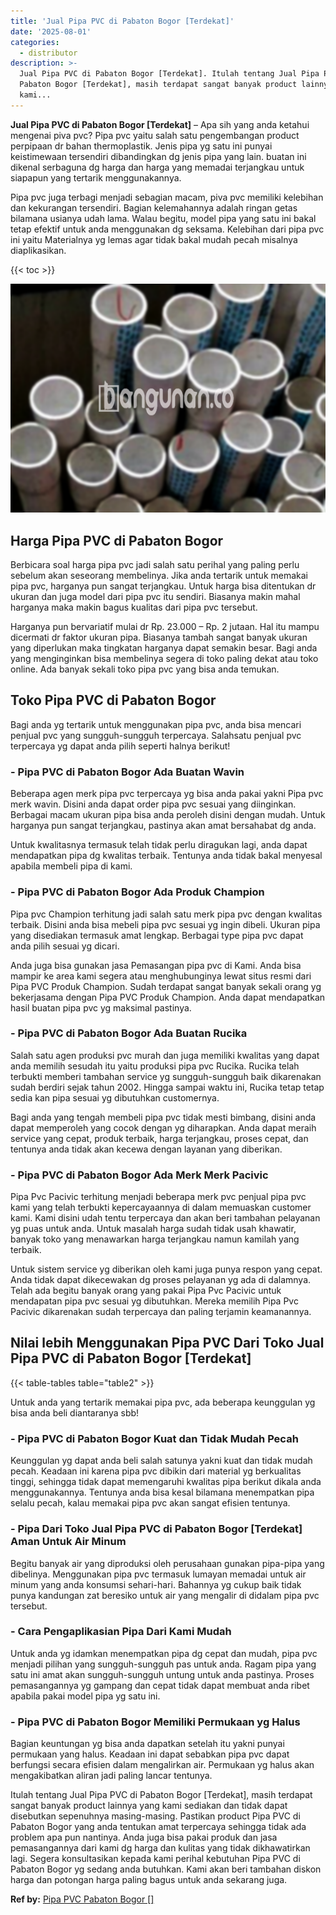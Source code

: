 ```yaml
---
title: 'Jual Pipa PVC di Pabaton Bogor [Terdekat]'
date: '2025-08-01'
categories:
  - distributor
description: >-
  Jual Pipa PVC di Pabaton Bogor [Terdekat]. Itulah tentang Jual Pipa PVC di
  Pabaton Bogor [Terdekat], masih terdapat sangat banyak product lainnya yang
  kami...
---
```


**Jual Pipa PVC di Pabaton Bogor \[Terdekat\]** – Apa sih yang anda ketahui mengenai piva pvc? Pipa pvc yaitu salah satu pengembangan product perpipaan dr bahan thermoplastik. Jenis pipa yg satu ini punyai keistimewaan tersendiri dibandingkan dg jenis pipa yang lain. buatan ini dikenal serbaguna dg harga dan harga yang memadai terjangkau untuk siapapun yang tertarik menggunakannya.

Pipa pvc juga terbagi menjadi sebagian macam, piva pvc memiliki kelebihan dan kekurangan tersendiri. Bagian kelemahannya adalah ringan getas bilamana usianya udah lama. Walau begitu, model pipa yang satu ini bakal tetap efektif untuk anda menggunakan dg seksama. Kelebihan dari pipa pvc ini yaitu Materialnya yg lemas agar tidak bakal mudah pecah misalnya diaplikasikan.

{{< toc >}}

![Jual Pipa PVC di Pabaton Bogor [Terdekat]](/images/jaul-pipa-pvc-36.png)

## Harga Pipa PVC di Pabaton Bogor

Berbicara soal harga pipa pvc jadi salah satu perihal yang paling perlu sebelum akan seseorang membelinya. Jika anda tertarik untuk memakai pipa pvc, harganya pun sangat terjangkau. Untuk harga bisa ditentukan dr ukuran dan juga model dari pipa pvc itu sendiri. Biasanya makin mahal harganya maka makin bagus kualitas dari pipa pvc tersebut.

Harganya pun bervariatif mulai dr Rp. 23.000 – Rp. 2 jutaan. Hal itu mampu dicermati dr faktor ukuran pipa. Biasanya tambah sangat banyak ukuran yang diperlukan maka tingkatan harganya dapat semakin besar. Bagi anda yang menginginkan bisa membelinya segera di toko paling dekat atau toko online. Ada banyak sekali toko pipa pvc yang bisa anda temukan.

## Toko Pipa PVC di Pabaton Bogor

Bagi anda yg tertarik untuk menggunakan pipa pvc, anda bisa mencari penjual pvc yang sungguh-sungguh terpercaya. Salahsatu penjual pvc terpercaya yg dapat anda pilih seperti halnya berikut!

### \- Pipa PVC di Pabaton Bogor Ada Buatan Wavin

Beberapa agen merk pipa pvc terpercaya yg bisa anda pakai yakni Pipa pvc merk wavin. Disini anda dapat order pipa pvc sesuai yang diinginkan. Berbagai macam ukuran pipa bisa anda peroleh disini dengan mudah. Untuk harganya pun sangat terjangkau, pastinya akan amat bersahabat dg anda.

Untuk kwalitasnya termasuk telah tidak perlu diragukan lagi, anda dapat mendapatkan pipa dg kwalitas terbaik. Tentunya anda tidak bakal menyesal apabila membeli pipa di kami.

### \- Pipa PVC di Pabaton Bogor Ada Produk Champion

Pipa pvc Champion terhitung jadi salah satu merk pipa pvc dengan kwalitas terbaik. Disini anda bisa mebeli pipa pvc sesuai yg ingin dibeli. Ukuran pipa yang disediakan termasuk amat lengkap. Berbagai type pipa pvc dapat anda pilih sesuai yg dicari.

Anda juga bisa gunakan jasa Pemasangan pipa pvc di Kami. Anda bisa mampir ke area kami segera atau menghubunginya lewat situs resmi dari Pipa PVC Produk Champion. Sudah terdapat sangat banyak sekali orang yg bekerjasama dengan Pipa PVC Produk Champion. Anda dapat mendapatkan hasil buatan pipa pvc yg maksimal pastinya.

### \- Pipa PVC di Pabaton Bogor Ada Buatan Rucika

Salah satu agen produksi pvc murah dan juga memiliki kwalitas yang dapat anda memilih sesudah itu yaitu produksi pipa pvc Rucika. Rucika telah terbukti memberi tambahan service yg sungguh-sungguh baik dikarenakan sudah berdiri sejak tahun 2002. Hingga sampai waktu ini, Rucika tetap tetap sedia kan pipa sesuai yg dibutuhkan customernya.

Bagi anda yang tengah membeli pipa pvc tidak mesti bimbang, disini anda dapat memperoleh yang cocok dengan yg diharapkan. Anda dapat meraih service yang cepat, produk terbaik, harga terjangkau, proses cepat, dan tentunya anda tidak akan kecewa dengan layanan yang diberikan.

### \- Pipa PVC di Pabaton Bogor Ada Merk Merk Pacivic

Pipa Pvc Pacivic terhitung menjadi beberapa merk pvc penjual pipa pvc kami yang telah terbukti kepercayaannya di dalam memuaskan customer kami. Kami disini udah tentu terpercaya dan akan beri tambahan pelayanan yg puas untuk anda. Untuk masalah harga sudah tidak usah khawatir, banyak toko yang menawarkan harga terjangkau namun kamilah yang terbaik.

Untuk sistem service yg diberikan oleh kami juga punya respon yang cepat. Anda tidak dapat dikecewakan dg proses pelayanan yg ada di dalamnya. Telah ada begitu banyak orang yang pakai Pipa Pvc Pacivic untuk mendapatan pipa pvc sesuai yg dibutuhkan. Mereka memilih Pipa Pvc Pacivic dikarenakan sudah terpercaya dan paling terjamin keamanannya.

## Nilai lebih Menggunakan Pipa PVC Dari Toko Jual Pipa PVC di Pabaton Bogor \[Terdekat\]

{{< table-tables table="table2" >}}

Untuk anda yang tertarik memakai pipa pvc, ada beberapa keunggulan yg bisa anda beli diantaranya sbb!

### \- Pipa PVC di Pabaton Bogor Kuat dan Tidak Mudah Pecah

Keunggulan yg dapat anda beli salah satunya yakni kuat dan tidak mudah pecah. Keadaan ini karena pipa pvc dibikin dari material yg berkualitas tinggi, sehingga tidak dapat memengaruhi kwalitas pipa berikut dikala anda menggunakannya. Tentunya anda bisa kesal bilamana menempatkan pipa selalu pecah, kalau memakai pipa pvc akan sangat efisien tentunya.

### \- Pipa Dari Toko Jual Pipa PVC di Pabaton Bogor \[Terdekat\] Aman Untuk Air Minum

Begitu banyak air yang diproduksi oleh perusahaan gunakan pipa-pipa yang dibelinya. Menggunakan pipa pvc termasuk lumayan memadai untuk air minum yang anda konsumsi sehari-hari. Bahannya yg cukup baik tidak punya kandungan zat beresiko untuk air yang mengalir di didalam pipa pvc tersebut.

### \- Cara Pengaplikasian Pipa Dari Kami Mudah

Untuk anda yg idamkan menempatkan pipa dg cepat dan mudah, pipa pvc menjadi pilihan yang sungguh-sungguh pas untuk anda. Ragam pipa yang satu ini amat akan sungguh-sungguh untung untuk anda pastinya. Proses pemasangannya yg gampang dan cepat tidak dapat membuat anda ribet apabila pakai model pipa yg satu ini.

### \- Pipa PVC di Pabaton Bogor Memiliki Permukaan yg Halus

Bagian keuntungan yg bisa anda dapatkan setelah itu yakni punyai permukaan yang halus. Keadaan ini dapat sebabkan pipa pvc dapat berfungsi secara efisien dalam mengalirkan air. Permukaan yg halus akan mengakibatkan aliran jadi paling lancar tentunya.

Itulah tentang Jual Pipa PVC di Pabaton Bogor \[Terdekat\], masih terdapat sangat banyak product lainnya yang kami sediakan dan tidak dapat disebutkan sepenuhnya masing-masing. Pastikan product Pipa PVC di Pabaton Bogor yang anda tentukan amat terpercaya sehingga tidak ada problem apa pun nantinya. Anda juga bisa pakai produk dan jasa pemasangannya dari kami dg harga dan kulitas yang tidak dikhawatirkan lagi. Segera konsultasikan kepada kami perihal kebutuhan Pipa PVC di Pabaton Bogor yg sedang anda butuhkan. Kami akan beri tambahan diskon harga dan potongan harga paling bagus untuk anda sekarang juga.

**Ref by:** [Pipa PVC Pabaton Bogor []](https://id.wikipedia.org/wiki/Pipa)

